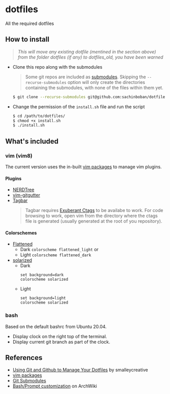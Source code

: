 # dotfiles
All the required dotfiles

## How to install
> _This will move any existing dotfile (mentined in the section above) from the
> folder dotfiles (if any) to dotfiles_old, you have been warned_

* Clone this repo along with the submodules
  > Some git repos are included as [submodules][git-submodule]. Skipping the
  > `--recurse-submodules` option will only create the directories containing
  > the submodules, with none of the files within them yet.
  ```sh
  $ git clone --recurse-submodules git@github.com:sachinboban/dotfiles.git
   ```
* Change the permission of the `install.sh` file and run the script
  ```sh
  $ cd /path/to/dotfiles/
  $ chmod +x install.sh
  $ ./install.sh
  ```

## What's included
### vim (vim8)
The current version uses the in-built [vim packages][vim-pkg] to manage vim
plugins.

#### Plugins
* [NERDTree][nerdtree-git]
* [vim-gitgutter][gitgutter-git]
* [Tagbar][tagbar-git]
  > Tagbar requires [Exuberant Ctags][ctags] to be availabe to work. For code
  > browsing to work, open vim from the directory where the ctags file is
  > generated (usually generated at the root of you repository).

#### Colorschemes
* [Flattened][flattened-git]
  + Dark `colorscheme flattened_light` or
  + Light `colorscheme flattened_dark`
* [solarized][solarized-git]
  + Dark
    ```
    set background=dark
    colorscheme solarized
    ```
  + Light
    ```
    set background=light
    colorscheme solarized
    ```
### bash
Based on the default bashrc from Ubuntu 20.04.
* Display clock on the right top of the terminal.
* Display current git branch as part of the clock.

## References
 * [Using Git and Github to Manage Your Dotfiles][dofile-ref] by smalleycreative
 * [vim packages][vim-pkg]
 * [Git Submodules][git-submodule]
 * [Bash/Prompt customization][archwiki-bash] on ArchWiki

[dofile-ref]: http://blog.smalleycreative.com/tutorials/using-git-and-github-to-manage-your-dotfiles/
[vim-pkg]: https://vimhelp.org/repeat.txt.html#packages
[nerdtree-git]: https://github.com/preservim/nerdtree
[gitgutter-git]: https://github.com/airblade/vim-gitgutter
[tagbar-git]: https://github.com/preservim/tagbar
[ctags]: http://ctags.sourceforge.net/
[flattened-git]: https://github.com/romainl/flattened
[solarized-git]: https://github.com/altercation/vim-colors-solarized
[git-submodule]: https://git-scm.com/book/en/v2/Git-Tools-Submodules
[archwiki-bash]: https://wiki.archlinux.org/title/Bash/Prompt_customization
